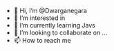 - 👋 Hi, I’m @Dwarganegara
- 👀 I’m interested in 
- 🌱 I’m currently learning Javs
- 💞️ I’m looking to collaborate on ...
- 📫 How to reach me 

<!---
Dwarganegara/Dwarganegara is a ✨ special ✨ repository because its `README.md` (this file) appears on your GitHub profile.
You can click the Preview link to take a look at your changes.
--->
